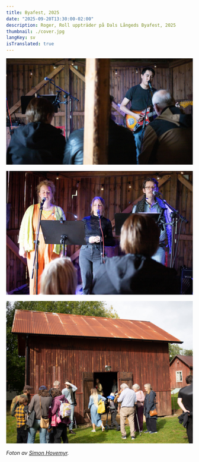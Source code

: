 ```yaml
---
title: Byafest, 2025
date: "2025-09-20T13:30:00-02:00"
description: Roger, Roll uppträder på Dals Långeds Byafest, 2025
thumbnail: ./cover.jpg
langKey: sv
isTranslated: true
---
```


<div class="kg-card kg-image-card kg-width-full">

![Eric spelar solo](./eric-solo.jpg)

</div>

![Tillsammans med kören](./the-choir.jpg)

![Lokalen: Magasin Kalleboa](./magasin-kalleboa.jpg)

_Foton av <a href="https://www.kioskflippingfilms.com" target="_blank">Simon Hovemyr</a>._
